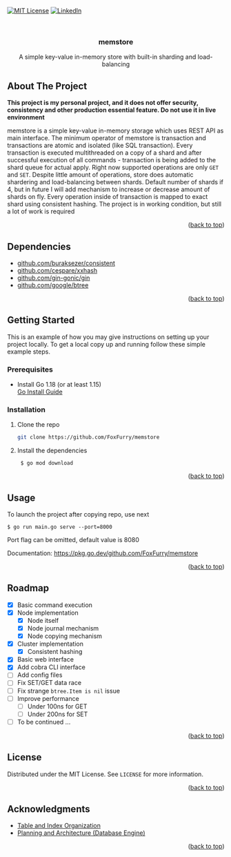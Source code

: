 <div id="top"></div>


<!-- PROJECT SHIELDS -->

[![MIT License][license-shield]][license-url]
[![LinkedIn][linkedin-shield]][linkedin-url]


<!-- PROJECT LOGO -->
<br />
<div align="center">
  
<h3 align="center">memstore</h3>

  <p align="center">
    A simple key-value in-memory store with built-in sharding and load-balancing
    <br /> 
  </p>
</div>



<!-- ABOUT THE PROJECT -->
## About The Project

**This project is my personal project, and it does not offer security, consistency and other production essential feature. Do not use it in live environment**

memstore is a simple key-value in-memory storage which uses REST API as main interface. The minimum operator of memstore is transaction
and transactions are atomic and isolated (like SQL transaction). Every transaction is executed multithreaded on a copy of a shard and after successful execution of all commands -
transaction is being added to the shard queue for actual apply. Right now supported operations are only `GET` and `SET`. Despite little amount of operations, store does automatic shardering and load-balancing between
shards. Default number of shards if 4, but in future I will add mechanism to increase or decrease amount of shards on fly. Every operation inside of transaction is mapped to
exact shard using consistent hashing. The project is in working condition, but still a lot of work is required

<p align="right">(<a href="#top">back to top</a>)</p>



## Dependencies

* [github.com/buraksezer/consistent](https://github.com/buraksezer/consistent)
* [github.com/cespare/xxhash](https://github.com/cespare/xxhash)
* [github.com/gin-gonic/gin](https://github.com/gin-gonic/gin)
* [github.com/google/btree](https://github.com/google/btree)

<p align="right">(<a href="#top">back to top</a>)</p>



<!-- GETTING STARTED -->
## Getting Started

This is an example of how you may give instructions on setting up your project locally.
To get a local copy up and running follow these simple example steps.



### Prerequisites

* Install Go 1.18 (or at least 1.15)  
  [Go Install Guide](https://golang.org/doc/install)

  

### Installation

1. Clone the repo
   ```sh
   git clone https://github.com/FoxFurry/memstore
   ```
2. Install the dependencies
   ```shell
    $ go mod download
    ```

<p align="right">(<a href="#top">back to top</a>)</p>

<!-- USAGE EXAMPLES -->
## Usage

To launch the project after copying repo, use next
```shell
$ go run main.go serve --port=8000
```
Port flag can be omitted, default value is 8080

Documentation: https://pkg.go.dev/github.com/FoxFurry/memstore

<p align="right">(<a href="#top">back to top</a>)</p>




<!-- ROADMAP -->
## Roadmap

- [x] Basic command execution
- [x] Node implementation
  - [x] Node itself
  - [x] Node journal mechanism
  - [x] Node copying mechanism
- [x] Cluster implementation
  - [x] Consistent hashing
- [x] Basic web interface
- [x] Add cobra CLI interface
- [ ] Add config files
- [ ] Fix SET/GET data race
- [ ] Fix strange `btree.Item is nil` issue
- [ ] Improve performance
  - [ ] Under 100ns for GET
  - [ ] Under 200ns for SET
- [ ] To be continued ...

<p align="right">(<a href="#top">back to top</a>)</p>



<!-- LICENSE -->
## License

Distributed under the MIT License. See `LICENSE` for more information.

<p align="right">(<a href="#top">back to top</a>)</p>







<!-- ACKNOWLEDGMENTS -->
## Acknowledgments

* [Table and Index Organization](http://msdn.microsoft.com/en-us/library/ms189051.aspx)
* [Planning and Architecture (Database Engine)](https://docs.microsoft.com/en-us/previous-versions/sql/sql-server-2008-r2/cc280361(v=sql.105))

<p align="right">(<a href="#top">back to top</a>)</p>



<!-- MARKDOWN LINKS & IMAGES -->
[license-shield]: https://img.shields.io/github/license/FoxFurry/memstore.svg?style=for-the-badge
[license-url]: https://github.com/FoxFurry/memstore/blob/master/LICENSE

[linkedin-shield]: https://img.shields.io/badge/-LinkedIn-black.svg?style=for-the-badge&logo=linkedin&colorB=555
[linkedin-url]: https://www.linkedin.com/in/arthur-isac-412a6519b/

[for-love-shield]: https://forthebadge.com/images/badges/built-with-love.svg
[for-love-url]: https://github.com/FoxFurry

[optimized-shield]: https://forthebadge.com/images/badges/0-percent-optimized.svg
[optimized-url]: https://docs.microsoft.com/en-us/previous-versions/sql/sql-server-2008-r2/cc280361(v=sql.105)